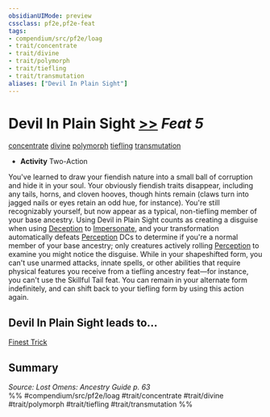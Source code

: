 ```yaml
---
obsidianUIMode: preview
cssclass: pf2e,pf2e-feat
tags:
- compendium/src/pf2e/loag
- trait/concentrate
- trait/divine
- trait/polymorph
- trait/tiefling
- trait/transmutation
aliases: ["Devil In Plain Sight"]
---
```

# Devil In Plain Sight  [>>](../../rules/core-rulebook/chapter-9-playing-the-game.md#Actions "Two-Action") *Feat 5*  
[concentrate](../../rules/traits/concentrate.md)  [divine](../../rules/traits/divine.md)  [polymorph](../../rules/traits/polymorph.md)  [tiefling](../../rules/traits/tiefling-b1.md)  [transmutation](../../rules/traits/transmutation.md)  

- **Activity** Two-Action

You've learned to draw your fiendish nature into a small ball of corruption and hide it in your soul. Your obviously fiendish traits disappear, including any tails, horns, and cloven hooves, though hints remain (claws turn into jagged nails or eyes retain an odd hue, for instance). You're still recognizably yourself, but now appear as a typical, non-tiefling member of your base ancestry. Using Devil in Plain Sight counts as creating a disguise when using [Deception](../skills.md#Deception) to [Impersonate](../../rules/actions/impersonate.md), and your transformation automatically defeats [Perception](../skills.md#Perception) DCs to determine if you're a normal member of your base ancestry; only creatures actively rolling [Perception](../skills.md#Perception) to examine you might notice the disguise. While in your shapeshifted form, you can't use unarmed attacks, innate spells, or other abilities that require physical features you receive from a tiefling ancestry feat—for instance, you can't use the Skillful Tail feat. You can remain in your alternate form indefinitely, and can shift back to your tiefling form by using this action again.

## Devil In Plain Sight leads to...

[Finest Trick](finest-trick-loag.md)

## Summary

*Source: Lost Omens: Ancestry Guide p. 63*  
%% #compendium/src/pf2e/loag #trait/concentrate #trait/divine #trait/polymorph #trait/tiefling #trait/transmutation %%